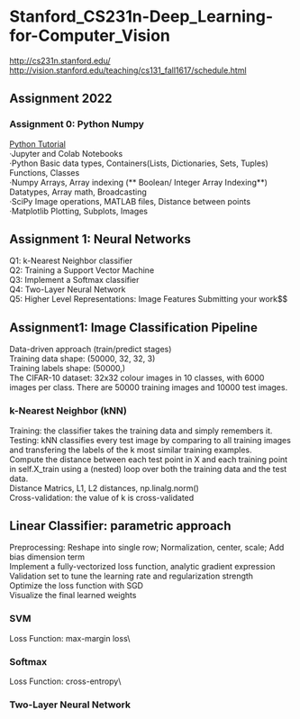 # Stanford_CS231n-Deep_Learning-for-Computer_Vision
http://cs231n.stanford.edu/ \
http://vision.stanford.edu/teaching/cs131_fall1617/schedule.html

## Assignment 2022 
### Assignment 0: Python Numpy
<a href=2022Assignment/assignment0/python.ipynb>Python Tutorial</a> \
·Jupyter and Colab Notebooks \
·Python
Basic data types, Containers(Lists, Dictionaries, Sets, Tuples) \
Functions, 
Classes \
·Numpy
Arrays, 
Array indexing (** Boolean/ Integer Array Indexing**)
Datatypes, 
Array math, 
Broadcasting \
·SciPy
Image operations, 
MATLAB files, 
Distance between points \
·Matplotlib 
Plotting, Subplots, Images
## Assignment 1: Neural Networks
Q1: k-Nearest Neighbor classifier \
Q2: Training a Support Vector Machine \
Q3: Implement a Softmax classifier \
Q4: Two-Layer Neural Network \
Q5: Higher Level Representations: Image Features Submitting your work$$

## Assignment1: Image Classification Pipeline
Data-driven approach (train/predict stages)\
Training data shape:  (50000, 32, 32, 3)\
Training labels shape:  (50000,) \
The CIFAR-10 dataset: 32x32 colour images in 10 classes, with 6000 images per class. There are 50000 training images and 10000 test images. 
### k-Nearest Neighbor (kNN)
Training: the classifier takes the training data and simply remembers it.\
Testing: kNN classifies every test image by comparing to all training images and transfering the labels of the k most similar training examples.\
Compute the distance between each test point in X and each training point
in self.X_train using a (nested) loop over both the training data and the
test data.\
Distance Matrics, L1, L2 distances, np.linalg.norm()\
Cross-validation: the value of k is cross-validated

## Linear Classifier: parametric approach
Preprocessing: Reshape into single row; Normalization, center, scale; Add bias dimension term\
Implement a fully-vectorized loss function, analytic gradient expression \
Validation set to tune the learning rate and regularization strength \
Optimize the loss function with SGD \
Visualize the final learned weights
### SVM
Loss Function: max-margin loss\

### Softmax
Loss Function: cross-entropy\

### Two-Layer Neural Network